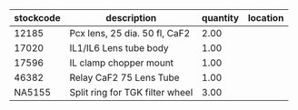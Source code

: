 |stockcode|description|quantity|location|
|---------|-----------|--------|--------|
|12185|Pcx lens, 25 dia. 50 fl, CaF2|2.00| |
|17020|IL1/IL6 Lens tube body|1.00||
|17596|IL clamp chopper mount|1.00||
|46382|Relay CaF2  75 Lens Tube|1.00||
|NA5155|Split ring for TGK filter wheel|3.00||
